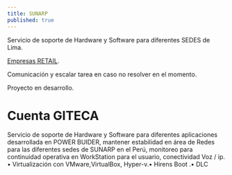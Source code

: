 ```yaml
---
title: SUNARP 
published: true
---
```


Servicio de soporte de Hardware y Software para diferentes SEDES de Lima.

[Empresas RETAIL](otra-pagina).

Comunicación y escalar tarea en caso no resolver en el momento.

Proyecto en desarrollo.

# [](#header-1)Cuenta GITECA

Servicio de soporte de Hardware y Software para diferentes aplicaciones desarrollada en POWER BUIDER, mantener estabilidad en área
de Redes para las diferentes sedes de SUNARP en el Perú, monitoreo para continuidad operativa en WorkStation para el usuario,
conectividad Voz / ip. • Virtualización con VMware,VirtualBox, Hyper-v.• Hirens Boot .• DLC
